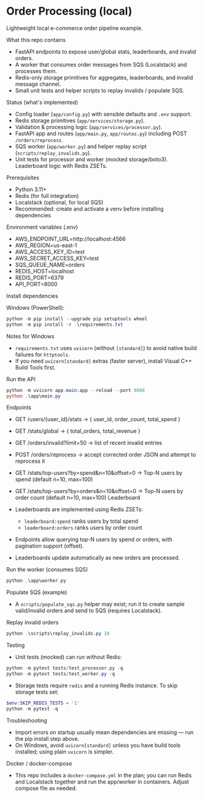 # Order Processing (local)

Lightweight local e-commerce order pipeline example.

What this repo contains
- FastAPI endpoints to expose user/global stats, leaderboards, and invalid orders.
- A worker that consumes order messages from SQS (Localstack) and processes them.
- Redis-only storage primitives for aggregates, leaderboards, and invalid message channel.
- Small unit tests and helper scripts to replay invalids / populate SQS.

Status (what's implemented)
- Config loader (`app/config.py`) with sensible defaults and `.env` support.
- Redis storage primitives (`app/services/storage.py`).
- Validation & processing logic (`app/services/processor.py`).
- FastAPI app and routes (`app/main.py`, `app/routes.py`) including POST `/orders/reprocess`.
- SQS worker (`app/worker.py`) and helper replay script (`scripts/replay_invalids.py`).
- Unit tests for processor and worker (mocked storage/boto3). Leaderboard logic with Redis ZSETs.

Prerequisites
- Python 3.11+
- Redis (for full integration)
- Localstack (optional, for local SQS)
- Recommended: create and activate a venv before installing dependencies

Environment variables (.env)
- AWS_ENDPOINT_URL=http://localhost:4566
- AWS_REGION=us-east-1
- AWS_ACCESS_KEY_ID=test
- AWS_SECRET_ACCESS_KEY=test
- SQS_QUEUE_NAME=orders
- REDIS_HOST=localhost
- REDIS_PORT=6379
- API_PORT=8000


Install dependencies

Windows (PowerShell):

```powershell
python -m pip install --upgrade pip setuptools wheel
python -m pip install -r .\requirements.txt
```

Notes for Windows
- `requirements.txt` uses `uvicorn` (without `[standard]`) to avoid native build failures for `httptools`.
- If you need `uvicorn[standard]` extras (faster server), install Visual C++ Build Tools first.

Run the API

```powershell
python -m uvicorn app.main:app --reload --port 8000
python .\app\main.py
```


Endpoints
- GET /users/{user_id}/stats -> { user_id, order_count, total_spend }
- GET /stats/global -> { total_orders, total_revenue }
- GET /orders/invalid?limit=50 -> list of recent invalid entries
- POST /orders/reprocess -> accept corrected order JSON and attempt to reprocess it
- GET /stats/top-users?by=spend&n=10&offset=0 -> Top-N users by spend (default n=10, max=100)
- GET /stats/top-users?by=orders&n=10&offset=0 -> Top-N users by order count (default n=10, max=100)
Leaderboard

- Leaderboards are implemented using Redis ZSETs:
	- `leaderboard:spend` ranks users by total spend
	- `leaderboard:orders` ranks users by order count
- Endpoints allow querying top-N users by spend or orders, with pagination support (offset).
- Leaderboards update automatically as new orders are processed.

Run the worker (consumes SQS)

```powershell
python .\app\worker.py
```

Populate SQS (example)
- A `scripts/populate_sqs.py` helper may exist; run it to create sample valid/invalid orders and send to SQS (requires Localstack).

Replay invalid orders

```powershell
python .\scripts\replay_invalids.py 10
```

Testing

- Unit tests (mocked) can run without Redis:

```powershell
python -m pytest tests/test_processor.py -q
python -m pytest tests/test_worker.py -q
```

- Storage tests require `redis` and a running Redis instance. To skip storage tests set:

```powershell
$env:SKIP_REDIS_TESTS = '1'
python -m pytest -q
```

Troubleshooting
- Import errors on startup usually mean dependencies are missing — run the pip install step above.
- On Windows, avoid `uvicorn[standard]` unless you have build tools installed; using plain `uvicorn` is simpler.

Docker / docker-compose
- This repo includes a `docker-compose.yml` in the plan; you can run Redis and Localstack together and run the app/worker in containers. Adjust compose file as needed.



